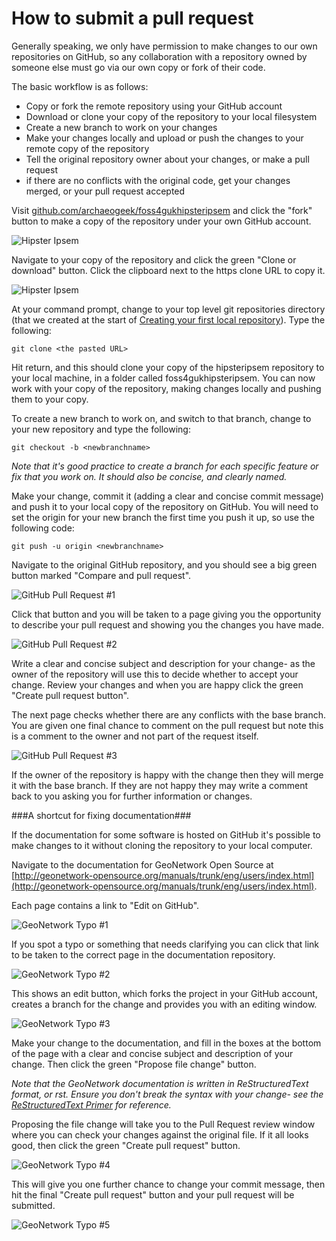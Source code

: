 # How to submit a pull request

Generally speaking, we only have permission to make changes to our own repositories on GitHub, so any collaboration with a repository owned by someone else must go via our own copy or fork of their code.

The basic workflow is as follows:

 * Copy or fork the remote repository using your GitHub account
 * Download or clone your copy of the repository to your local filesystem
 * Create a new branch to work on your changes
 * Make your changes locally and upload or push the changes to your remote copy of the repository
 * Tell the original repository owner about your changes, or make a pull request
 * if there are no conflicts with the original code, get your changes merged, or your pull request accepted

Visit [github.com/archaeogeek/foss4gukhipsteripsem](https://github.com/archaeogeek/foss4gukhipsteripsem) and click the "fork" button to make a copy of the repository under your own GitHub account.

![Hipster Ipsem](../images/hipsteripsem.png)

Navigate to your copy of the repository and click the green "Clone or download" button. Click the clipboard next to the https clone URL to copy it.

![Hipster Ipsem](../images/clone_repo.png)

At your command prompt, change to your top level git repositories directory (that we created at the start of [Creating your first local repository](repository.html)). Type the following:

	git clone <the pasted URL>

Hit return, and this should clone your copy of the hipsteripsem repository to your local machine, in a folder called foss4gukhipsteripsem. You can now work with your copy of the repository, making changes locally and pushing them to your copy. 

To create a new branch to work on, and switch to that branch, change to your new repository and type the following:

	git checkout -b <newbranchname>

*Note that it's good practice to create a branch for each specific feature or fix that you work on. It should also be concise, and clearly named.*

Make your change, commit it (adding a clear and concise commit message) and push it to your local copy of the repository on GitHub. You will need to set the origin for your new branch the first time you push it up, so use the following code:

	git push -u origin <newbranchname>

Navigate to the original GitHub repository, and you should see a big green button marked "Compare and pull request". 

![GitHub Pull Request #1](../images/github_pullrequest1.png)

Click that button and you will be taken to a page giving you the opportunity to describe your pull request and showing you the changes you have made.

![GitHub Pull Request #2](../images/github_pullrequest2.png)

Write a clear and concise subject and description for your change- as the owner of the repository will use this to decide whether to accept your change. Review your changes and when you are happy click the green "Create pull request button".

The next page checks whether there are any conflicts with the base branch. You are given one final chance to comment on the pull request but note this is a comment to the owner and not part of the request itself.

![GitHub Pull Request #3](../images/github_pullrequest3.png)

If the owner of the repository is happy with the change then they will merge it with the base branch. If they are not happy they may write a comment back to you asking you for further information or changes.

###A shortcut for fixing documentation###

If the documentation for some software is hosted on GitHub it's possible to make changes to it without cloning the repository to your local computer.

Navigate to the documentation for GeoNetwork Open Source at [http://geonetwork-opensource.org/manuals/trunk/eng/users/index.html](http://geonetwork-opensource.org/manuals/trunk/eng/users/index.html).

Each page contains a link to "Edit on GitHub".

![GeoNetwork Typo #1](../images/geonetwork_typo1.png)

If you spot a typo or something that needs clarifying you can click that link to be taken to the correct page in the documentation repository.

![GeoNetwork Typo #2](../images/geonetwork_typo2.png)

This shows an edit button, which forks the project in your GitHub account, creates a branch for the change and provides you with an editing window.

![GeoNetwork Typo #3](../images/geonetwork_typo3.png)

Make your change to the documentation, and fill in the boxes at the bottom of the page with a clear and concise subject and description of your change. Then click the green "Propose file change" button.

*Note that the GeoNetwork documentation is written in ReStructuredText format, or rst. Ensure you don't break the syntax with your change- see the [ReStructuredText Primer](http://docutils.sourceforge.net/docs/user/rst/quickstart.html) for reference.*

Proposing the file change will take you to the Pull Request review window where you can check your changes against the original file. If it all looks good, then click the green "Create pull request" button. 

![GeoNetwork Typo #4](../images/geonetwork_typo4.png)

This will give you one further chance to change your commit message, then hit the final "Create pull request" button and your pull request will be submitted.

![GeoNetwork Typo #5](../images/geonetwork_typo5.png)